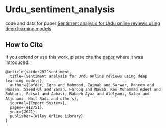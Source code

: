 # Urdu_sentiment_analysis
code and data for paper [Sentiment analysis for Urdu online reviews using deep learning models](https://onlinelibrary.wiley.com/doi/pdf/10.1111/exsy.12751)



## How to Cite
If you extend or use this work, please cite the [paper](https://onlinelibrary.wiley.com/doi/pdf/10.1111/exsy.12751) where it was introduced:
```
@article{safder2021sentiment,
  title={Sentiment analysis for Urdu online reviews using deep learning models},
  author={Safder, Iqra and Mahmood, Zainab and Sarwar, Raheem and Hassan, Saeed-Ul and Zaman, Farooq and Nawab, Rao Muhammad Adeel and Bukhari, Faisal and Abbasi, Rabeeh Ayaz and Alelyani, Salem and Aljohani, Naif Radi and others},
  journal={Expert Systems},
  pages={e12751},
  year={2021},
  publisher={Wiley Online Library}
}
```
